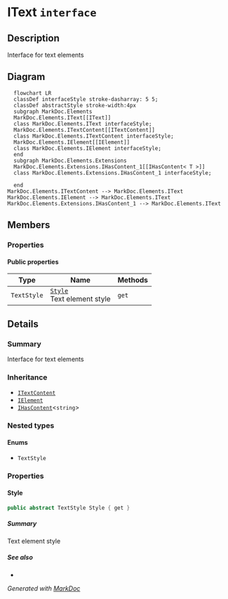 # IText `interface`

## Description
Interface for text elements

## Diagram
```mermaid
  flowchart LR
  classDef interfaceStyle stroke-dasharray: 5 5;
  classDef abstractStyle stroke-width:4px
  subgraph MarkDoc.Elements
  MarkDoc.Elements.IText[[IText]]
  class MarkDoc.Elements.IText interfaceStyle;
  MarkDoc.Elements.ITextContent[[ITextContent]]
  class MarkDoc.Elements.ITextContent interfaceStyle;
  MarkDoc.Elements.IElement[[IElement]]
  class MarkDoc.Elements.IElement interfaceStyle;
  end
  subgraph MarkDoc.Elements.Extensions
  MarkDoc.Elements.Extensions.IHasContent_1[[IHasContent< T >]]
  class MarkDoc.Elements.Extensions.IHasContent_1 interfaceStyle;

  end
MarkDoc.Elements.ITextContent --> MarkDoc.Elements.IText
MarkDoc.Elements.IElement --> MarkDoc.Elements.IText
MarkDoc.Elements.Extensions.IHasContent_1 --> MarkDoc.Elements.IText
```

## Members
### Properties
#### Public  properties
| Type | Name | Methods |
| --- | --- | --- |
| `TextStyle` | [`Style`](markdocelements-IText#style)<br>Text element style | `get` |

## Details
### Summary
Interface for text elements

### Inheritance
 - [
`ITextContent`
](./markdocelements-ITextContent)
 - [
`IElement`
](./markdocelements-IElement)
 - [`IHasContent`](./markdocelementsextensions-IHasContentT)&lt;`string`&gt;

### Nested types
#### Enums
 - `TextStyle`

### Properties
#### Style
```csharp
public abstract TextStyle Style { get }
```
##### Summary
Text element style

##### See also
 - 

*Generated with* [*MarkDoc*](https://github.com/hailstorm75/MarkDoc.Core)

